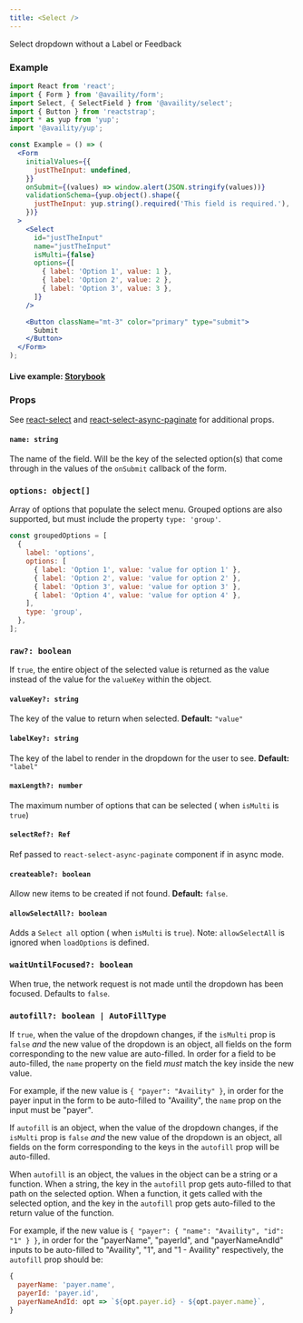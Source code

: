 ```yaml
---
title: <Select />
---
```


Select dropdown without a Label or Feedback

### Example

```jsx
import React from 'react';
import { Form } from '@availity/form';
import Select, { SelectField } from '@availity/select';
import { Button } from 'reactstrap';
import * as yup from 'yup';
import '@availity/yup';

const Example = () => (
  <Form
    initialValues={{
      justTheInput: undefined,
    }}
    onSubmit={(values) => window.alert(JSON.stringify(values))}
    validationSchema={yup.object().shape({
      justTheInput: yup.string().required('This field is required.'),
    })}
  >
    <Select
      id="justTheInput"
      name="justTheInput"
      isMulti={false}
      options={[
        { label: 'Option 1', value: 1 },
        { label: 'Option 2', value: 2 },
        { label: 'Option 3', value: 3 },
      ]}
    />

    <Button className="mt-3" color="primary" type="submit">
      Submit
    </Button>
  </Form>
);
```

#### Live example: <a href="https://availity.github.io/availity-react/storybook/?path=/story/formik-select--default"> Storybook</a>

### Props

See [react-select](https://github.com/JedWatson/react-select) and [react-select-async-paginate](https://github.com/vtaits/react-select-async-paginate) for additional props.

#### `name: string`

The name of the field. Will be the key of the selected option(s) that come through in the values of the `onSubmit` callback of the form.

### `options: object[]`

Array of options that populate the select menu. Grouped options are also supported, but must include the property `type: 'group'`.

```js
const groupedOptions = [
  {
    label: 'options',
    options: [
      { label: 'Option 1', value: 'value for option 1' },
      { label: 'Option 2', value: 'value for option 2' },
      { label: 'Option 3', value: 'value for option 3' },
      { label: 'Option 4', value: 'value for option 4' },
    ],
    type: 'group',
  },
];
```

### `raw?: boolean`

If `true`, the entire object of the selected value is returned as the value instead of the value for the `valueKey` within the object.

#### `valueKey?: string`

The key of the value to return when selected. **Default:** `"value"`

#### `labelKey?: string`

The key of the label to render in the dropdown for the user to see. **Default:** `"label"`

#### `maxLength?: number`

The maximum number of options that can be selected ( when `isMulti` is `true`)

#### `selectRef?: Ref`

Ref passed to `react-select-async-paginate` component if in async mode.

#### `createable?: boolean`

Allow new items to be created if not found. **Default:** `false`.

#### `allowSelectAll?: boolean`

Adds a `Select all` option ( when `isMulti` is `true`). Note: `allowSelectAll` is ignored when `loadOptions` is defined.

### `waitUntilFocused?: boolean`

When true, the network request is not made until the dropdown has been focused. Defaults to `false`.

### `autofill?: boolean | AutoFillType`

If `true`, when the value of the dropdown changes, if the `isMulti` prop is `false` _and_ the new value of the dropdown is an object, all fields on the form corresponding to the new value are auto-filled. In order for a field to be auto-filled, the `name` property on the field _must_ match the key inside the new value.

For example, if the new value is `{ "payer": "Availity" }`, in order for the payer input in the form to be auto-filled to "Availity", the `name` prop on the input must be "payer".

If `autofill` is an object, when the value of the dropdown changes, if the `isMulti` prop is `false` _and_ the new value of the dropdown is an object, all fields on the form corresponding to the keys in the `autofill` prop will be auto-filled.

When `autofill` is an object, the values in the object can be a string or a function. When a string, the key in the `autofill` prop gets auto-filled to that path on the selected option. When a function, it gets called with the selected option, and the key in the `autofill` prop gets auto-filled to the return value of the function.

For example, if the new value is `{ "payer": { "name": "Availity", "id": "1" } }`, in order for the "payerName", "payerId", and "payerNameAndId" inputs to be auto-filled to "Availity", "1", and "1 - Availity" respectively, the `autofill` prop should be:

```js
{
  payerName: 'payer.name',
  payerId: 'payer.id',
  payerNameAndId: opt => `${opt.payer.id} - ${opt.payer.name}`,
}
```
